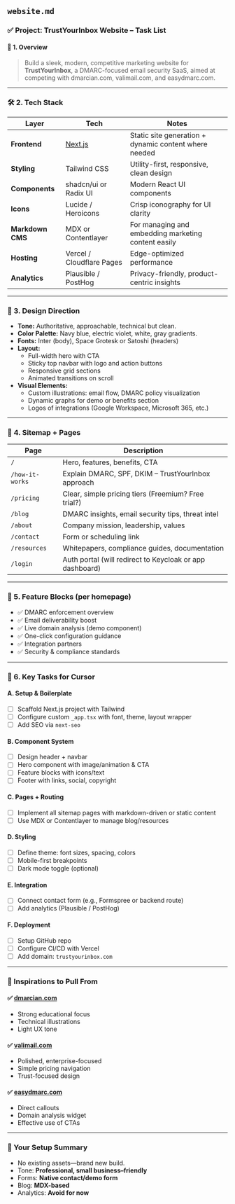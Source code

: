 ## `website.md`

### ✅ Project: TrustYourInbox Website – Task List

#### 🧱 1. Overview

> Build a sleek, modern, competitive marketing website for **TrustYourInbox**, a DMARC-focused email security SaaS, aimed at competing with dmarcian.com, valimail.com, and easydmarc.com.

---

### 🛠️ 2. Tech Stack

| Layer            | Tech                          | Notes                                                                 |
|------------------|-------------------------------|-----------------------------------------------------------------------|
| **Frontend**     | [Next.js](https://nextjs.org/) | Static site generation + dynamic content where needed                 |
| **Styling**      | Tailwind CSS                  | Utility-first, responsive, clean design                               |
| **Components**   | shadcn/ui or Radix UI         | Modern React UI components                                            |
| **Icons**        | Lucide / Heroicons            | Crisp iconography for UI clarity                                     |
| **Markdown CMS** | MDX or Contentlayer           | For managing and embedding marketing content easily                   |
| **Hosting**      | Vercel / Cloudflare Pages     | Edge-optimized performance                                            |
| **Analytics**    | Plausible / PostHog           | Privacy-friendly, product-centric insights                            |

---

### 🎨 3. Design Direction

- **Tone:** Authoritative, approachable, technical but clean.
- **Color Palette:** Navy blue, electric violet, white, gray gradients.
- **Fonts:** Inter (body), Space Grotesk or Satoshi (headers)
- **Layout:**
  - Full-width hero with CTA
  - Sticky top navbar with logo and action buttons
  - Responsive grid sections
  - Animated transitions on scroll
- **Visual Elements:**
  - Custom illustrations: email flow, DMARC policy visualization
  - Dynamic graphs for demo or benefits section
  - Logos of integrations (Google Workspace, Microsoft 365, etc.)

---

### 🧩 4. Sitemap + Pages

| Page                   | Description                                                                 |
|------------------------|-----------------------------------------------------------------------------|
| `/`                    | Hero, features, benefits, CTA                                               |
| `/how-it-works`        | Explain DMARC, SPF, DKIM – TrustYourInbox approach                         |
| `/pricing`             | Clear, simple pricing tiers (Freemium? Free trial?)                         |
| `/blog`                | DMARC insights, email security tips, threat intel                          |
| `/about`               | Company mission, leadership, values                                         |
| `/contact`             | Form or scheduling link                                                     |
| `/resources`           | Whitepapers, compliance guides, documentation                               |
| `/login`               | Auth portal (will redirect to Keycloak or app dashboard)                    |

---

### 🧪 5. Feature Blocks (per homepage)

- ✅ DMARC enforcement overview
- ✅ Email deliverability boost
- ✅ Live domain analysis (demo component)
- ✅ One-click configuration guidance
- ✅ Integration partners
- ✅ Security & compliance standards

---

### 🚀 6. Key Tasks for Cursor

#### A. Setup & Boilerplate
- [ ] Scaffold Next.js project with Tailwind
- [ ] Configure custom `_app.tsx` with font, theme, layout wrapper
- [ ] Add SEO via `next-seo`

#### B. Component System
- [ ] Design header + navbar
- [ ] Hero component with image/animation & CTA
- [ ] Feature blocks with icons/text
- [ ] Footer with links, social, copyright

#### C. Pages + Routing
- [ ] Implement all sitemap pages with markdown-driven or static content
- [ ] Use MDX or Contentlayer to manage blog/resources

#### D. Styling
- [ ] Define theme: font sizes, spacing, colors
- [ ] Mobile-first breakpoints
- [ ] Dark mode toggle (optional)

#### E. Integration
- [ ] Connect contact form (e.g., Formspree or backend route)
- [ ] Add analytics (Plausible / PostHog)

#### F. Deployment
- [ ] Setup GitHub repo
- [ ] Configure CI/CD with Vercel
- [ ] Add domain: `trustyourinbox.com`

---

### 📌 Inspirations to Pull From

#### ✅ [dmarcian.com](https://dmarcian.com)
- Strong educational focus
- Technical illustrations
- Light UX tone

#### ✅ [valimail.com](https://valimail.com)
- Polished, enterprise-focused
- Simple pricing navigation
- Trust-focused design

#### ✅ [easydmarc.com](https://easydmarc.com)
- Direct callouts
- Domain analysis widget
- Effective use of CTAs

---

### 💬 Your Setup Summary

- No existing assets—brand new build.
- Tone: **Professional, small business–friendly**
- Forms: **Native contact/demo form**
- Blog: **MDX-based**
- Analytics: **Avoid for now**